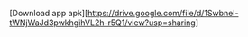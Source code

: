 [Download app apk][https://drive.google.com/file/d/1Swbnel-tWNjWaJd3pwkhgihVL2h-r5Q1/view?usp=sharing]
